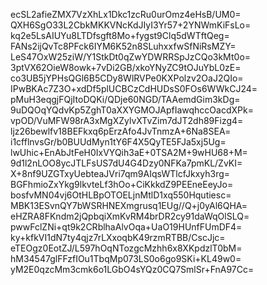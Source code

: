 ecSL2afieZMX7VzXhLx1Dkc1zcRu0urOmz4eHsB/UM0=
QXH6SgO33L2CbkMKKVNcKdJIyI3Yr57+2YNWmKiFsLo=
kq2e5LsAIUYu8LTDfsgft8Mo+fygst9Clq5dWTftQeg=
FANs2ijQvTc8PFck6IYM6K52n8SLuhxxfwSfNiRsMZY=
LeS47OxW25ziW/Y1StkDt0qZwYDWRRSpJzCQo3kMt0o=
3ptVX62OieW8owk+7vDi2GB/xkoYNyZC9tOJuYbL0zE=
co3UB5jYPHsQGl6B5CDy8WlRVPe0KXPolzv2OaJ2QIo=
IPwBKAc7Z3O+xdDf5plUCBCzCdHUDsS0FOs6WWkCJ24=
pMuH3eqgjFQjItoDQKi/QDje60NGD/TAAemdGim3kDg=
9uDQOqYQdvKp5ZghT0aXXYGMOJApfIawqhccOacdXPk=
vpOD/VuMFW98rA3xMgXZylvXTvZim7dJT2dh89Fizg4=
ljz26bewlfv18BEFkxq6pErzAfo4JvTnmzA+6Na8SEA=
i1cfflnvsGr/b0BUUdMyn1tY6F4X5QyTE5FJa5xj5Ug=
lwUhic+EnAbJtFeH0IxVYQih3aE+0TSA2M+9wHU68+M=
9d1l2nLOO8ycJTLFsUS7dU4G4Dzy0NFKa7pmKL/ZvKI=
X+8nf9UZGTxyUebteaJVri7qm9AIqsWTlcfJkxyh3rg=
BGFhmioZxYkg9lkvteLf3hOo+CiKkkdZ9PEEneEeyJo=
bosfvMN04vj6OtHLBpOTOELjnMtlD1xq550Hqutiesc=
MBK13ESvnQY7bWSRHNEXmgrusq1EUg//Q+j0yAl6QHA=
eHZRA8FKndm2jQpbqiXmKvRM4brDR2cy91daWqOlSLQ=
pwwFclZNi+qt9k2CRblhaAlvOqa+UaO19HUnfFUmDF4=
ky+kfkVI1dN7ty4qjz7rLXxoqbK49rzmRTBB/CscJjc=
eTEOgz0EotZJ/L597hOqNTozgcMzhh6x8XKpdzlT0bM=
hM34547glFFzfIOu1TbqMp073LS0o6go9SKi+KL49w0=
yM2E0qzcMm3cmk6o1LGbO4sYQz0CQ7SmlSr+FnA97Cc=
